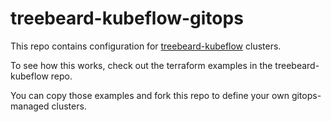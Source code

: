 # treebeard-kubeflow-gitops

This repo contains configuration for [treebeard-kubeflow](https://github.com/treebeardtech/treebeard-kubeflow) clusters.

To see how this works, check out the terraform examples in the treebeard-kubeflow repo.

You can copy those examples and fork this repo to define your own gitops-managed clusters.